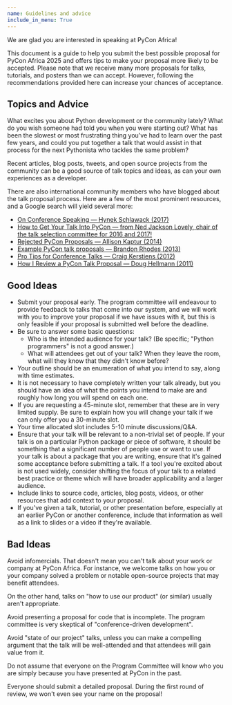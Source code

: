 ```yaml
---
name: Guidelines and advice
include_in_menu: True
---
```


We are glad you are interested in speaking at PyCon Africa!

This document is a guide to help you submit the best possible proposal for PyCon Africa 2025 and offers tips to make your proposal more likely to be accepted. Please note that we receive many more proposals for talks, tutorials, and posters than we can accept. However, following the recommendations provided here can increase your chances of acceptance.

## Topics and Advice

What excites you about Python development or the community lately? What do you wish someone had told you when you were starting out? What has been the slowest or most frustrating thing you've had to learn over the past few years, and could you put together a talk that would assist in that process for the next Pythonista who tackles the same problem?

Recent articles, blog posts, tweets, and open source projects from the community can be a good source of talk topics and ideas, as can your own experiences as a developer.

There are also international community members who have blogged about the talk proposal process. Here are a few of the most prominent resources, and a Google search will yield several more:

- [On Conference Speaking — Hynek Schlawack (2017)](https://hynek.me/articles/speaking/)
- [How to Get Your Talk Into PyCon — from Ned Jackson Lovely, chair of the talk selection committee for 2016 and 2017!](https://www.njl.us/essays/pycon-talks/)
- [Rejected PyCon Proposals — Allison Kaptur (2014)](https://akaptur.com/blog/2014/09/11/rejected-pycon-proposals/)
- [Example PyCon talk proposals — Brandon Rhodes (2013)](https://rhodesmill.org/brandon/2013/example-pycon-proposals/)
- [Pro Tips for Conference Talks — Craig Kerstiens (2012)](https://www.craigkerstiens.com/2012/06/19/pro-tips-for-conference-talks/)
- [How I Review a PyCon Talk Proposal — Doug Hellmann (2011)](https://doughellmann.com/posts/how-i-review-a-pycon-talk-proposal/)

## Good Ideas

- Submit your proposal early. The program committee will endeavour to provide feedback to talks that come into our system, and we will work with you to improve your proposal if we have issues with it, but this is only feasible if your proposal is submitted well before the deadline. 
- Be sure to answer some basic questions:
    - Who is the intended audience for your talk? (Be specific; "Python programmers" is not a good answer.)
    - What will attendees get out of your talk? When they leave the room, what will they know that they didn't know before?
- Your outline should be an enumeration of what you intend to say, along with time estimates.
- It is not necessary to have completely written your talk already, but you should have an idea of what the points you intend to make are and roughly how long you will spend on each one.
- If you are requesting a 45-minute slot, remember that these are in very limited supply. Be sure to explain how you will change your talk if we can only offer you a 30-minute slot.
- Your time allocated slot includes 5-10 minute discussions/Q&A.
- Ensure that your talk will be relevant to a non-trivial set of people. If your talk is on a particular Python package or piece of software, it should be something that a significant number of people use or want to use. If your talk is about a package that you are writing, ensure that it's gained some acceptance before submitting a talk. If a tool you're excited about is not used widely, consider shifting the focus of your talk to a related best practice or theme which will have broader applicability and a larger audience.
- Include links to source code, articles, blog posts, videos, or other resources that add context to your proposal.
- If you've given a talk, tutorial, or other presentation before, especially at an earlier PyCon or another conference, include that information as well as a link to slides or a video if they're available.

## Bad Ideas

Avoid infomercials. That doesn't mean you can't talk about your work or company at PyCon Africa. For instance, we welcome talks on how you or your company solved a problem or notable open-source projects that may benefit attendees.

On the other hand, talks on "how to use our product" (or similar) usually aren't appropriate.

Avoid presenting a proposal for code that is incomplete. The program committee is very skeptical of "conference-driven development".

Avoid "state of our project" talks, unless you can make a compelling argument that the talk will be well-attended and that attendees will gain value from it.

Do not assume that everyone on the Program Committee will know who you are simply because you have presented at PyCon in the past. 

Everyone should submit a detailed proposal. During the first round of review, we won't even see your name on the proposal!